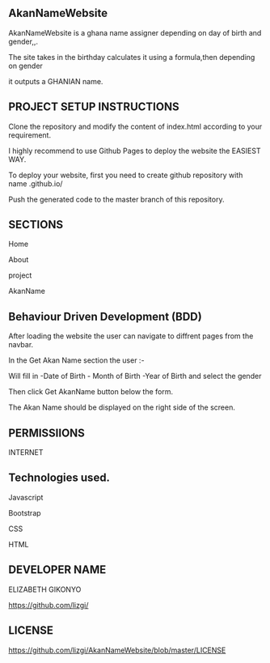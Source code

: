 ## AkanNameWebsite
AkanNameWebsite is a ghana name assigner depending on day of birth and gender,,.

The site takes in the birthday calculates it using a formula,then depending on gender

it outputs a GHANIAN name.

## PROJECT SETUP INSTRUCTIONS
Clone the repository and modify the content of index.html according to your requirement.

I highly recommend to use Github Pages to deploy the website the EASIEST WAY.

To deploy your website, first you need to create github repository with name .github.io/

Push the generated code to the master branch of this repository.

## SECTIONS
Home 

About

project

AkanName

## Behaviour Driven Development (BDD)
After loading the website the user can navigate to diffrent pages from the navbar.

In the Get Akan Name section the user :-

Will fill in -Date of Birth - Month of Birth -Year of Birth and select the gender

Then click Get AkanName button below the form.

The Akan Name should be displayed on the right side of the screen.

## PERMISSIIONS
INTERNET

## Technologies used.
Javascript

Bootstrap

CSS

HTML

## DEVELOPER NAME
ELIZABETH GIKONYO 

https://github.com/lizgi/

## LICENSE

https://github.com/lizgi/AkanNameWebsite/blob/master/LICENSE
